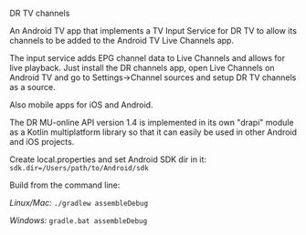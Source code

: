 DR TV channels

An Android TV app that implements a TV Input Service for DR TV to allow its channels to be added to the Android TV Live Channels app.

The input service adds EPG channel data to Live Channels and allows for live playback. Just install the DR channels app, open Live Channels on Android TV and go to Settings->Channel sources and setup DR TV channels as a source.

Also mobile apps for iOS and Android.

The DR MU-online API version 1.4 is implemented in its own "drapi" module as a Kotlin multiplatform library so that it can easily be used in other Android and iOS projects.

Create local.properties and set Android SDK dir in it:
`sdk.dir=/Users/path/to/Android/sdk`

Build from the command line:

_Linux/Mac:_
`./gradlew assembleDebug`

_Windows:_
`gradle.bat assembleDebug`